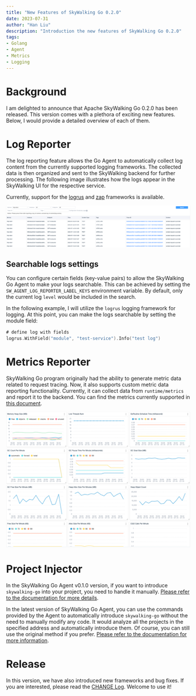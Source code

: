 ```yaml
---
title: "New Features of SkyWalking Go 0.2.0"
date: 2023-07-31
author: "Han Liu"
description: "Introduction the new features of SkyWalking Go 0.2.0"
tags:
- Golang
- Agent
- Metrics
- Logging
---
```


# Background

I am delighted to announce that Apache SkyWalking Go 0.2.0 has been released. 
This version comes with a plethora of exciting new features. Below, I would provide a detailed overview of each of them.

# Log Reporter

The log reporting feature allows the Go Agent to automatically collect log content from the currently supported logging frameworks. 
The collected data is then organized and sent to the SkyWalking backend for further processing. 
The following image illustrates how the logs appear in the SkyWalking UI for the respective service.

Currently, support for the [logrus](https://github.com/sirupsen/logrus) and [zap](http://go.uber.org/zap) frameworks is available.

![Reported Logging](reported_logging.png)

## Searchable logs settings

You can configure certain fields (key-value pairs) to allow the SkyWalking Go Agent to make your logs searchable. 
This can be achieved by setting the `SW_AGENT_LOG_REPORTER_LABEL_KEYS` environment variable. By default, only the current log `level` would be included in the search.

In the following example, I will utilize the `logrus` logging framework for logging. At this point, you can make the logs searchable by setting the module field:

```go
# define log with fields
logrus.WithField("module", "test-service").Info("test log")
```

# Metrics Reporter

SkyWalking Go program originally had the ability to generate metric data related to request tracing. 
Now, it also supports custom metric data reporting functionality. Currently, it can collect data from `runtime/metrics` and report it to the backend.
You can find the metrics currently supported in [this document](https://pkg.go.dev/runtime/metrics#hdr-Metric_key_format).

![Runtime Metrics](metrics.png)

# Project Injector

In the SkyWalking Go Agent v0.1.0 version, if you want to introduce `skywalking-go` into your project, you need to handle it manually. [Please refer to the documentation for more details](https://github.com/apache/skywalking-go/blob/main/docs/en/setup/gobuild.md#22-code-dependency).

In the latest version of SkyWalking Go Agent, you can use the commands provided by the Agent to automatically introduce `skywalking-go` without the need to manually modify any code. 
It would analyze all the projects in the specified address and automatically introduce them. 
Of course, you can still use the original method if you prefer. [Please refer to the documentation for more information](https://github.com/apache/skywalking-go/blob/main/docs/en/setup/gobuild.md#22-code-dependency).

# Release

In this version, we have also introduced new frameworks and bug fixes. If you are interested, please read the [CHANGE Log](https://github.com/apache/skywalking-go/blob/main/CHANGES.md#020). Welcome to use it!